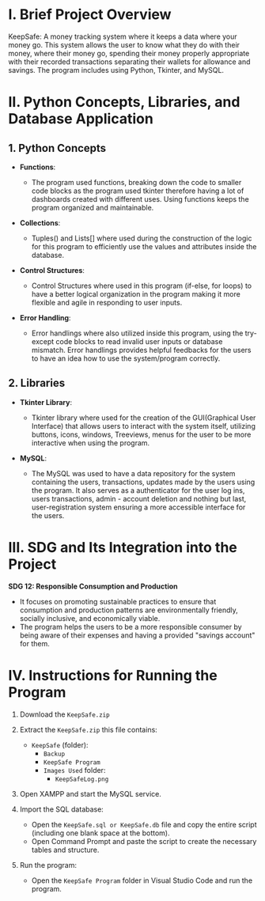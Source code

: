 # I. Brief Project Overview

KeepSafe: A money tracking system where it keeps a data where your money go. This system allows the user to know what they do with their money, where their money go, spending their money properly appropriate with their recorded transactions separating their wallets for allowance and savings. The program includes using Python, Tkinter, and MySQL.

# II. Python Concepts, Libraries, and Database Application
## 1. Python Concepts
  - **Functions**:
    - The program used functions, breaking down the code to smaller code blocks as the program used tkinter therefore having a lot of dashboards created with different uses. Using functions keeps the program organized and maintainable.
      
  - **Collections**:
    - Tuples() and Lists[] where used during the construction of the logic for this program to efficiently use the values and attributes inside the database.
      
  - **Control Structures**:
    - Control Structures where used in this program (if-else, for loops) to have a better logical organization in the program making it more flexible and agile in responding to user inputs.
      
  - **Error Handling**:
    - Error handlings where also utilized inside this program, using the try-except code blocks to read invalid user inputs or database mismatch. Error handlings provides helpful feedbacks for the users to have an idea how to use the system/program correctly.
      
## 2. Libraries
  - **Tkinter Library**:
    - Tkinter library where used for the creation of the GUI(Graphical User Interface) that allows users to interact with the system itself, utilizing buttons, icons, windows, Treeviews, menus for the user to be more interactive when using the program.
      
  - **MySQL**:
    - The MySQL was used to have a data repository for the system containing the users, transactions, updates made by the users using the program. It also serves as a authenticator for the user log ins, users transactions, admin - account deletion and nothing but last, user-registration system ensuring a more accessible interface for the users.

# III. SDG and Its Integration into the Project

  **SDG 12: Responsible Consumption and Production**
   -  It focuses on promoting sustainable practices to ensure that consumption and production patterns are environmentally friendly, socially inclusive, and economically viable.
   -  The program helps the users to be a more responsible consumer by being aware of their expenses and having a provided "savings account" for them.

# IV. Instructions for Running the Program

  1. Download the `KeepSafe.zip`

2. Extract the `KeepSafe.zip` this file contains:
    - `KeepSafe` (folder):
       - `Backup`
       - `KeepSafe Program`
       - `Images Used` folder:
           - `KeepSafeLog.png`
          
  
3. Open XAMPP and start the MySQL service.

4. Import the SQL database:
    - Open the `KeepSafe.sql or KeepSafe.db` file and copy the entire script (including one blank space at the bottom).
    - Open Command Prompt and paste the script to create the necessary tables and structure.

5. Run the program:
    - Open the `KeepSafe Program` folder in Visual Studio Code and run the program.
